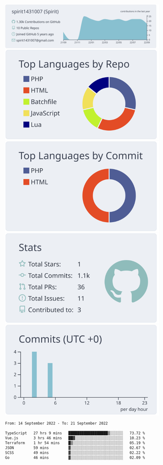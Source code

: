 [![](https://raw.githubusercontent.com/spirit1431007/spirit1431007/master/profile-summary-card-output/nord_bright/0-profile-details.svg)](https://git.io/spiritx)
[![](https://raw.githubusercontent.com/spirit1431007/spirit1431007/master/profile-summary-card-output/nord_bright/1-repos-per-language.svg)](https://git.io/spiritx) [![](https://raw.githubusercontent.com/spirit1431007/spirit1431007/master/profile-summary-card-output/nord_bright/2-most-commit-language.svg)](https://git.io/spiritx)
[![](https://raw.githubusercontent.com/spirit1431007/spirit1431007/master/profile-summary-card-output/nord_bright/3-stats.svg)](https://git.io/spiritx) [![](https://raw.githubusercontent.com/spirit1431007/spirit1431007/master/profile-summary-card-output/nord_bright/4-productive-time.svg)](https://git.io/spiritx)

<!--START_SECTION:waka-->

```text
From: 14 September 2022 - To: 21 September 2022

TypeScript   27 hrs 9 mins   ██████████████████▒░░░░░░   73.72 %
Vue.js       3 hrs 46 mins   ██▓░░░░░░░░░░░░░░░░░░░░░░   10.23 %
Terraform    1 hr 54 mins    █▒░░░░░░░░░░░░░░░░░░░░░░░   05.19 %
JSON         59 mins         ▓░░░░░░░░░░░░░░░░░░░░░░░░   02.67 %
SCSS         49 mins         ▓░░░░░░░░░░░░░░░░░░░░░░░░   02.22 %
Go           46 mins         ▓░░░░░░░░░░░░░░░░░░░░░░░░   02.09 %
```

<!--END_SECTION:waka-->
